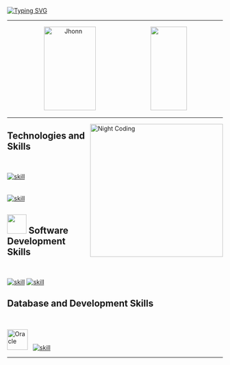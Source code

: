 [![Typing SVG](https://readme-typing-svg.herokuapp.com/?color=4F4F4F&size=35&center=true&vCenter=true&width=1000&lines=Olá,+meu+nome+é+Jhonn+Brandon;Seja+Bem+Vindo)](https://git.io/typing-svg)

<hr>

<div align="center">  
  <img width="49%" height="195px" src="https://github-readme-stats.vercel.app/api?username=jhonnbr4ndon&show_icons=true&count_private=true&hide_border=true&title_color=fff&icon_color=79ff97&text_color=9f9f9f&bg_color=151515" alt="Jhonn" /> 
  <img width="41%" height="195px" src="https://github-readme-stats.vercel.app/api/top-langs/?username=jhonnbr4ndon&layout=compact&hide_border=true&title_color=fff&text_color=9f9f9f&bg_color=0d1117" />
</div>

<hr>

<img alt="Night Coding" src="https://media.giphy.com/media/juua9i2c2fA0AIp2iq/giphy.gif" width="310px" height="310px" align="right"/>

## Technologies and Skills  
<br>

[![skill](https://skillicons.dev/icons?i=java,react,js,html,css,spring,maven)](https://skillicons.dev)
<br><br><br>
[![skill](https://skillicons.dev/icons?i=python,kotlin,cs,net,nodejs,hibernate,gradle)](https://skillicons.dev)

## <img src="https://media.giphy.com/media/iDaCeaKrHhUI1I8e2b/giphy.gif" width="45px"> Software Development Skills

<br>

[![skill](https://skillicons.dev/icons?i=idea,vscode,eclipse,androidstudio,azure,docker,postman,blender)](https://skillicons.dev)
[![skill](https://skillicons.dev/icons?i=firebase,git,powershell,pycharm,rider,visualstudio)](https://skillicons.dev)

## Database and Development Skills

<br>

<img alt="Oracle" src="https://cyclr.com/wp-content/uploads/2022/03/ext-304.jpg.webp" width="48px" height="48px"/>&nbsp; &nbsp;[![skill](https://skillicons.dev/icons?i=mongodb,mysql)](https://skillicons.dev)

<hr>




          
          






